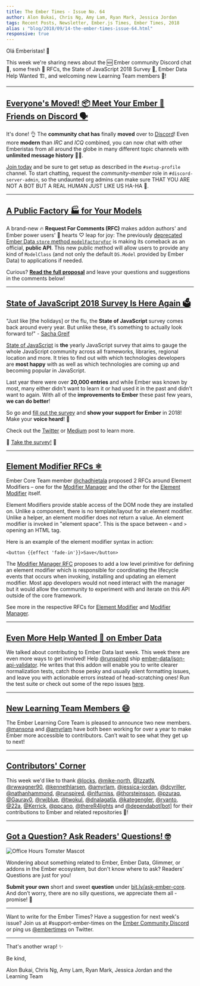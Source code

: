 ```yaml
---
title: The Ember Times - Issue No. 64
author: Alon Bukai, Chris Ng, Amy Lam, Ryan Mark, Jessica Jordan
tags: Recent Posts, Newsletter, Ember.js Times, Ember Times, 2018
alias : "blog/2018/09/14-the-ember-times-issue-64.html"
responsive: true
---
```


Olá Emberistas! 🐹

This week we're sharing news about the 🆕 Ember community Discord chat 💬, some fresh 🥑 RFCs, the State of JavaScript 2018 Survey 📝, Ember Data Help Wanted 🏗, and welcoming new Learning Team members 👋!  

---

## [Everyone's Moved! 📦 Meet Your Ember 🐹 Friends on Discord 🗣](https://discord.gg/zT3asNS)

It's done! 👌 The **community chat has** finally **moved** over to [Discord](https://discordapp.com/)!
Even more **modern** than _IRC_ and _ICQ_ combined, you can now chat with other Emberistas from all around the globe in many different topic channels with **unlimited message history** 💌✨.

[Join today](https://discord.gg/zT3asNS) and be sure to get setup as described in the `#setup-profile` channel. To start chatting, request the _community-member_ role in `#discord-server-admin`, so the undaunted org admins can make sure THAT YOU ARE NOT A BOT BUT A REAL HUMAN JUST LIKE US HA-HA 🤖.

---

## [A Public Factory 🏭 for Your Models ](https://github.com/emberjs/rfcs/pull/372)

A brand-new 🔥 **Request For Comments (RFC)** makes addon authors' and Ember power users' 💪 hearts ♡ leap for joy:
The previously [deprecated Ember Data `store` method `modelFactoryFor`](https://github.com/emberjs/data/blob/v3.3.1/addon/-private/system/store.js#L2083) is making its comeback as an official, **public API**.
This new public method will allow users to provide any kind of `ModelClass` (and not only the default `DS.Model` provided by Ember Data) to applications if needed.

Curious? [**Read the full proposal**](https://github.com/emberjs/rfcs/pull/372) and leave your questions and suggestions in the comments below!

---

## [State of JavaScript 2018 Survey Is Here Again 🗳️](https://medium.freecodecamp.org/take-the-state-of-javascript-2018-survey-c43be2fcaa9)

"Just like [the holidays] or the flu, the **State of JavaScript** survey comes back around every year. But unlike these, it’s something to actually look forward to!" - [Sacha Greif](https://twitter.com/SachaGreif/status/1037603748917403648)

[State of JavaScript](https://stateofjs.com/) is **the** yearly JavaScript survey that aims to gauge the whole JavaScript community across all frameworks, libraries, regional location and more. It tries to find out with which technologies developers are **most happy** with as well as which technologies are coming up and becoming popular in JavaScript. 

Last year there were over **20,000 entries** and while Ember was known by most, many either didn't want to learn it or had used it in the past and didn't want to again. With all of the **improvements to Ember** these past few years, **we can do better**!

So go and [fill out the survey](https://stateofjs.com/) and **show your support for Ember** in 2018! Make your **voice heard**! 📣

Check out the [Twitter](https://twitter.com/SachaGreif/status/1037603748917403648) or [Medium](https://medium.freecodecamp.org/take-the-state-of-javascript-2018-survey-c43be2fcaa9) post to learn more.

🎉 [Take the survey!](https://stateofjs.com/) 🎉

---

## [Element Modifier RFCs ⚛️](https://github.com/emberjs/rfcs/pull/373)

Ember Core Team member [@chadhietala](https://github.com/chadhietala) proposed 2 RFCs around Element Modifiers – one for the [Modifier Manager](https://github.com/emberjs/rfcs/pull/373) and the other for the [Element Modifier](https://github.com/emberjs/rfcs/pull/353) itself.

Element Modifiers provide stable access of the DOM node they are installed on. Unlike a component, there is no template/layout for an element modifier. Unlike a helper, an element modifier does not return a value. An element modifier is invoked in "element space". This is the space between `<` and `>` opening an HTML tag.

Here is an example of the element modifier syntax in action:
```
<button {{effect 'fade-in'}}>Save</button>
```

The [Modifier Manager RFC](https://github.com/emberjs/rfcs/pull/373) proposes to add a low level primitive for defining an element modifier which is responsible for coordinating the lifecycle events that occurs when invoking, installing and updating an element modifier. Most app developers would not need interact with the manager but it would allow the community to experiment with and iterate on this API outside of the core framework.

See more in the respective RFCs for [Element Modifier](https://github.com/emberjs/rfcs/pull/353) and [Modifier Manager](https://github.com/emberjs/rfcs/pull/373).

---

## [Even More Help Wanted 🚧 on Ember Data](https://twitter.com/Runspired/status/1038659570401337345)

We talked about contributing to Ember Data last week. This week there are even more ways to get involved! Help [@runspired](https://github.com/runspired) ship [ember-data/json-api-validator](https://github.com/ember-data/json-api-validator). He writes that this addon will enable you to write clearer normalization tests, catch those pesky and usually silent formatting issues, and leave you with actionable errors instead of head-scratching ones! Run the test suite or check out some of the repo issues [here](https://github.com/ember-data/json-api-validator/issues/).

---

## [New Learning Team Members 😄](https://twitter.com/emberjs/status/1039542375234789377)

The Ember Learning Core Team is pleased to announce two new members. [@mansona](https://github.com/mansona) and [@amyrlam](https://github.com/amyrlam) have both been working for over a year to make Ember more accessible to contributors. Can’t wait to see what they get up to next!

---


## [Contributors' Corner](https://guides.emberjs.com/release/contributing/repositories/)

<p>This week we'd like to thank <a href="https://github.com/locks" target="gh-user">@locks</a>, <a href="https://github.com/mike-north" target="gh-user">@mike-north</a>, <a href="https://github.com/IzzatN" target="gh-user">@IzzatN</a>, <a href="https://github.com/rwwagner90" target="gh-user">@rwwagner90</a>, <a href="https://github.com/kennethlarsen" target="gh-user">@kennethlarsen</a>, <a href="https://github.com/amyrlam" target="gh-user">@amyrlam</a>, <a href="https://github.com/jessica-jordan" target="gh-user">@jessica-jordan</a>, <a href="https://github.com/dcyriller" target="gh-user">@dcyriller</a>, <a href="https://github.com/nathanhammond" target="gh-user">@nathanhammond</a>, <a href="https://github.com/runspired" target="gh-user">@runspired</a>, <a href="https://github.com/nlfurniss" target="gh-user">@nlfurniss</a>, <a href="https://github.com/thorsteinsson" target="gh-user">@thorsteinsson</a>, <a href="https://github.com/pzuraq" target="gh-user">@pzuraq</a>, <a href="https://github.com/Gaurav0" target="gh-user">@Gaurav0</a>, <a href="https://github.com/rwjblue" target="gh-user">@rwjblue</a>, <a href="https://github.com/twokul" target="gh-user">@twokul</a>, <a href="https://github.com/dnalagatla" target="gh-user">@dnalagatla</a>, <a href="https://github.com/kategengler" target="gh-user">@kategengler</a>, <a href="https://github.com/ryanto" target="gh-user">@ryanto</a>, <a href="https://github.com/22a" target="gh-user">@22a</a>, <a href="https://github.com/Kerrick" target="gh-user">@Kerrick</a>, <a href="https://github.com/ppcano" target="gh-user">@ppcano</a>, <a href="https://github.com/thereR4lights" target="gh-user">@thereR4lights</a> and <a href="https://github.com/dependabot[bot]" target="gh-user">@dependabot[bot]</a>
for their contributions to Ember and related repositories 💖!</p>

---

## [Got a Question? Ask Readers' Questions! 🤓](https://docs.google.com/forms/d/e/1FAIpQLScqu7Lw_9cIkRtAiXKitgkAo4xX_pV1pdCfMJgIr6Py1V-9Og/viewform)

<div class="blog-row">
  <img class="float-right small transparent padded" alt="Office Hours Tomster Mascot" title="Readers' Questions" src="/images/tomsters/officehours.png" />

  <p>Wondering about something related to Ember, Ember Data, Glimmer, or addons in the Ember ecosystem, but don't know where to ask? Readers’ Questions are just for you!</p>

<p><strong>Submit your own</strong> short and sweet <strong>question</strong> under <a href="https://bit.ly/ask-ember-core" target="rq">bit.ly/ask-ember-core</a>. And don’t worry, there are no silly questions, we appreciate them all - promise! 🤞</p>

</div>

---

Want to write for the Ember Times? Have a suggestion for next week's issue? Join us at #support-ember-times on the [Ember Community Discord](https://discordapp.com/invite/zT3asNS) or ping us [@embertimes](https://twitter.com/embertimes) on Twitter.

---


That's another wrap! ✨

Be kind,

Alon Bukai, Chris Ng, Amy Lam, Ryan Mark, Jessica Jordan and the Learning Team
